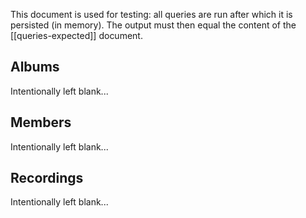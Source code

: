 This document is used for testing: all queries are run after which it is persisted (in memory). The output must then equal the content of the [[queries-expected]] document.

## Albums

<!--query:albums
artist: Marillion
-->
Intentionally left blank...
<!--/query-->

## Members

<!--query:members
artist: Marillion
-->
Intentionally left blank...
<!--/query-->

## Recordings

<!--query:recordings
song: Be Hard On Yourself
-->
Intentionally left blank...
<!--/query-->